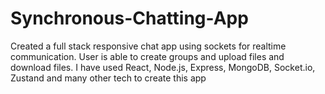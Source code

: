 # Synchronous-Chatting-App
Created a full stack responsive chat app using sockets for realtime communication. User is able to create groups and upload files and download files. I have used React, Node.js, Express, MongoDB, Socket.io, Zustand and many other tech to create this app
